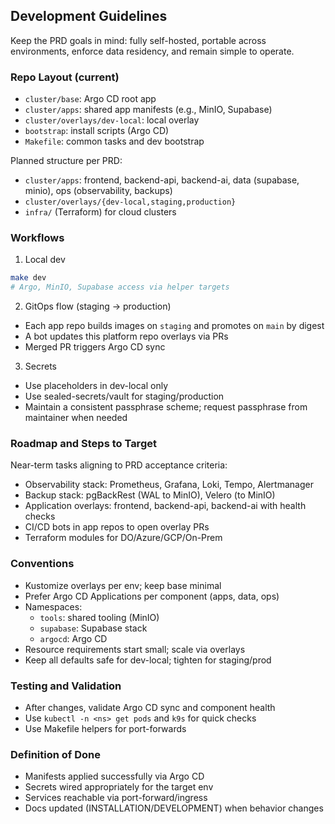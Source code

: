 ## Development Guidelines

Keep the PRD goals in mind: fully self-hosted, portable across environments, enforce data residency, and remain simple to operate.

### Repo Layout (current)
- `cluster/base`: Argo CD root app
- `cluster/apps`: shared app manifests (e.g., MinIO, Supabase)
- `cluster/overlays/dev-local`: local overlay
- `bootstrap`: install scripts (Argo CD)
- `Makefile`: common tasks and dev bootstrap

Planned structure per PRD:
- `cluster/apps`: frontend, backend-api, backend-ai, data (supabase, minio), ops (observability, backups)
- `cluster/overlays/{dev-local,staging,production}`
- `infra/` (Terraform) for cloud clusters

### Workflows
1) Local dev
```bash
make dev
# Argo, MinIO, Supabase access via helper targets
```

2) GitOps flow (staging → production)
- Each app repo builds images on `staging` and promotes on `main` by digest
- A bot updates this platform repo overlays via PRs
- Merged PR triggers Argo CD sync

3) Secrets
- Use placeholders in dev-local only
- Use sealed-secrets/vault for staging/production
- Maintain a consistent passphrase scheme; request passphrase from maintainer when needed

### Roadmap and Steps to Target
Near-term tasks aligning to PRD acceptance criteria:
- Observability stack: Prometheus, Grafana, Loki, Tempo, Alertmanager
- Backup stack: pgBackRest (WAL to MinIO), Velero (to MinIO)
- Application overlays: frontend, backend-api, backend-ai with health checks
- CI/CD bots in app repos to open overlay PRs
- Terraform modules for DO/Azure/GCP/On-Prem

### Conventions
- Kustomize overlays per env; keep base minimal
- Prefer Argo CD Applications per component (apps, data, ops)
- Namespaces:
  - `tools`: shared tooling (MinIO)
  - `supabase`: Supabase stack
  - `argocd`: Argo CD
- Resource requirements start small; scale via overlays
- Keep all defaults safe for dev-local; tighten for staging/prod

### Testing and Validation
- After changes, validate Argo CD sync and component health
- Use `kubectl -n <ns> get pods` and `k9s` for quick checks
- Use Makefile helpers for port-forwards

### Definition of Done
- Manifests applied successfully via Argo CD
- Secrets wired appropriately for the target env
- Services reachable via port-forward/ingress
- Docs updated (INSTALLATION/DEVELOPMENT) when behavior changes

